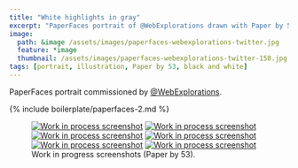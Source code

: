 ```yaml
---
title: "White highlights in gray"
excerpt: "PaperFaces portrait of @WebExplorations drawn with Paper by 53 on an iPad."
image: 
  path: &image /assets/images/paperfaces-webexplorations-twitter.jpg 
  feature: *image
  thumbnail: /assets/images/paperfaces-webexplorations-twitter-150.jpg
tags: [portrait, illustration, Paper by 53, black and white]
---
```


PaperFaces portrait commissioned by [@WebExplorations](http://twitter.com/webexplorations).

{% include boilerplate/paperfaces-2.md %}

<figure class="half">
	<a href="{{ site.url }}/assets/images/paperfaces-webexplorations-process-1-lg.jpg"><img src="{{ site.url }}/assets/images/paperfaces-webexplorations-process-1-600.jpg" alt="Work in process screenshot"></a>
	<a href="{{ site.url }}/assets/images/paperfaces-webexplorations-process-2-lg.jpg"><img src="{{ site.url }}/assets/images/paperfaces-webexplorations-process-2-600.jpg" alt="Work in process screenshot"></a>
	<a href="{{ site.url }}/assets/images/paperfaces-webexplorations-process-3-lg.jpg"><img src="{{ site.url }}/assets/images/paperfaces-webexplorations-process-3-600.jpg" alt="Work in process screenshot"></a>
	<a href="{{ site.url }}/assets/images/paperfaces-webexplorations-process-4-lg.jpg"><img src="{{ site.url }}/assets/images/paperfaces-webexplorations-process-4-600.jpg" alt="Work in process screenshot"></a>
	<a href="{{ site.url }}/assets/images/paperfaces-webexplorations-process-5-lg.jpg"><img src="{{ site.url }}/assets/images/paperfaces-webexplorations-process-5-600.jpg" alt="Work in process screenshot"></a>
	<a href="{{ site.url }}/assets/images/paperfaces-webexplorations-process-6-lg.jpg"><img src="{{ site.url }}/assets/images/paperfaces-webexplorations-process-6-600.jpg" alt="Work in process screenshot"></a>
	<figcaption>Work in progress screenshots (Paper by 53).</figcaption>
</figure>
